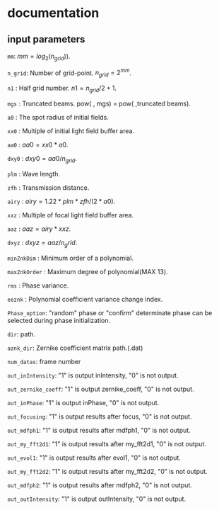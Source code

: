 # documentation
## input parameters
`mm`:   $mm = log_{2}(n_{grid}))$.

`n_grid`: Number of grid-point. $n_{grid}= 2^{mm}$.

`n1` : Half grid number. ${n1} = {n_{grid}} / 2 + 1$.

`mgs` :  Truncated beams. pow( , mgs) = pow( ,truncated beams). 

`a0` : The spot radius of initial fields.

`xx0` : Multiple of initial light field buffer area. 

`aa0` : $aa0 = xx0 * a0$.

`dxy0` : $dxy0 = aa0 / n_{grid}$.

`plm` : Wave length.

`zfh` : Transmission distance.

`airy` : $airy = 1.22 * plm * zfh / (2 * a0)$.

`xxz` : Multiple of focal light field buffer area.

`aaz` : $aaz = airy * xxz$.
        

`dxyz` : $dxyz = aaz / n_grid$.

`minZnkDim` : Minimum order of a polynomial.

`maxZnkOrder` : Maximum degree of polynomial(MAX 13).

`rms` : Phase variance.

`eeznk` : Polynomial coefficient variance change index. 

`Phase_option`: "random" phase or "confirm" determinate phase can be selected during phase initialization. 

`dir`: path.

`aznk_dir`: Zernike coefficient matrix path.(.dat)

`num_datas`: frame number 

`out_inIntensity`: "1" is output inIntensity, "0" is not output.

`out_zernike_coeff`: "1" is output zernike_coeff, "0" is not output.

`out_inPhase`: "1" is output inPhase, "0" is not output.

`out_focusing`: "1" is output results after focus, "0" is not output.

`out_mdfph1`: "1" is output results after mdfph1, "0" is not output.

`out_my_fft2d1`: "1" is output results after my_fft2d1, "0" is not output.

`out_evol1`: "1" is output results after evol1, "0" is not output.

`out_my_fft2d2`: "1" is output results after my_fft2d2, "0" is not output.

`out_mdfph2`: "1" is output results after mdfph2, "0" is not output.

`out_outIntensity`: "1" is output outIntensity, "0" is not output.






    



